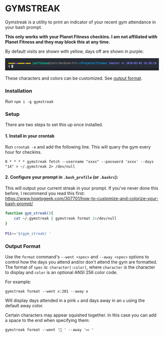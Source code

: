 # GYMSTREAK

Gymstreak is a utility to print an indicator of your recent gym attendance in your bash prompt.

**This only works with your Planet Fitness checkins. I am not affiliated with Planet Fitness and they may block this at any time.**

By default visits are shown with yellow, days off are shown in purple:

![Example of streak](https://raw.githubusercontent.com/joeflateau/gymstreak/master/img/preview.png)

These characters and colors can be customized. See [output format](#output-format).

### Installation

Run `npm i -g gymstreak`

### Setup

There are two steps to set this up once installed.

#### 1. Install in your crontab

Run `crontab -e` and add the following line. This will query the gym every hour for checkins.

```
0 * * * * gymstreak fetch --username "xxxx" --password 'xxxx' --days "14" > ~/.gymstreak 2> /dev/null
```

#### 2. Configure your prompt in `.bash_profile` (or `.bashrc`):

This will output your current streak in your prompt. If you've never done this before, I recommend you read this first: https://www.howtogeek.com/307701/how-to-customize-and-colorize-your-bash-prompt/

```bash
function gym_streak(){
    cat ~/.gymstreak | gymstreak format 2>/dev/null
}

PS1+='$(gym_streak) '
```

### Output Format

Use the `format` command's  `--went <spec>` and `--away <spec>` options to control how the days you attend and/or don't attend the gym are formatted.
The format of `spec` is: `character[:color]`, where `character` is the character to display and `color` is an optional ANSI 256 color code.

For example:

```
gymstreak format --went x:201 --away o
```

Will display days attended in a pink `x` and days away in an `o` using the default away color.

Certain characters may appear squished together. In this case you can add a space to the end when specifying them:

```
gymstreak format --went '💪 ' --away '💤 '
```
